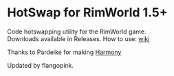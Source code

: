 # HotSwap for RimWorld 1.5+
Code hotswapping utility for the RimWorld game.  
Downloads available in Releases. How to use: [wiki](https://github.com/Zetrith/HotSwap/wiki)

Thanks to Pardeike for making [Harmony](https://github.com/pardeike/Harmony)

Updated by flangopink.
